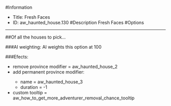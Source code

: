 #Information
 - Title: Fresh Faces
 - ID: aw_haunted_house.130
#Description
Fresh Faces
#Options

___
##Of all the houses to pick...

###AI weighting:
AI weights this option at 100


###Efects:<ul><li>remove province modifier = aw_haunted_house_2</li><li>add permanent province modifier:</li><ul><li>name = aw_haunted_house_3</li><li>duration = -1</li></ul><li>custom tooltip = aw_how_to_get_more_adventurer_removal_chance_tooltip</li></ul>
